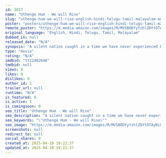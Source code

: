 ```yaml
---
id: 2857
name: "Uthenge Hum - We will Rise"
slug: "uthenge-hum-we-will-rise-english-hindi-telugu-tamil-malayalam-movie-download"
poster: "posters/uthenge-hum-we-will-rise-english-hindi-telugu-tamil-malayalam-2020.jpg"
remote_poster: "https://m.media-amazon.com/images/M/MV5BODYyYzhlZDYtOTAyNi00MGY2LWJlOWItYTkyODY4MjlkMDg2XkEyXkFqcGdeQXVyNjAyMzMzNjA@._V1_SX300.jpg"
original_language: "English, Hindi, Telugu, Tamil, Malayalam"
dubbed_in: null
released_date: "N/A"
synopsis: "A silent nation caught in a time we have never experienced before. The world's most populated democracy, is captive before an unseen threat, This is a time in the history of post-independence India, WE WILL NEVER FORGET."
type: "movie"
rating: "N/A"
imdbid: "tt12402646"
tmdbid: null
views: 0
likes: 0
dislikes: 0
author_id: 1
trailer_url: null
runtime: "N/A"
is_featured: 0
is_active: 1
is_comingsoon: 0
seo_title: "Uthenge Hum - We will Rise"
seo_description: "A silent nation caught in a time we have never experienced before. The world's most populated democracy, is captive before an unseen threat, This is a time in the history of post-independence India, WE WILL NEVER FORGET."
seo_keywords: "\"Uthenge Hum - We will Rise\""
seo_image: "https://m.media-amazon.com/images/M/MV5BODYyYzhlZDYtOTAyNi00MGY2LWJlOWItYTkyODY4MjlkMDg2XkEyXkFqcGdeQXVyNjAyMzMzNjA@._V1_SX300.jpg"
screenshots: null
redirect_to: null
social_shares: 0
created_at: 2025-04-10 19:22:37
updated_at: 2025-04-10 19:22:37
---
```



